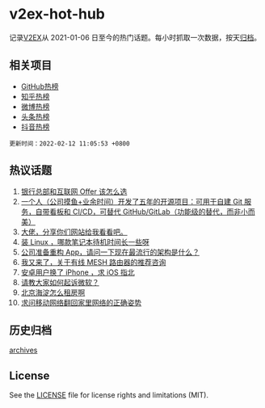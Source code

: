 # v2ex-hot-hub

 记录[V2EX](https://www.v2ex.com/)从 2021-01-06 日至今的热门话题。每小时抓取一次数据，按天[归档](archives)。
 
 ## 相关项目

- [GitHub热榜](https://github.com/lonnyzhang423/github-hot-hub)
- [知乎热榜](https://github.com/lonnyzhang423/zhihu-hot-hub)
- [微博热榜](https://github.com/lonnyzhang423/weibo-hot-hub)
- [头条热榜](https://github.com/lonnyzhang423/toutiao-hot-hub)
- [抖音热榜](https://github.com/lonnyzhang423/douyin-hot-hub)


 `更新时间：2022-02-12 11:05:53 +0800`

## 热议话题

1. [银行总部和互联网 Offer 该怎么选](https://www.v2ex.com/t/833168)
1. [一个人（公司摸鱼+业余时间）开发了五年的开源项目：可用于自建 Git 服务，自带看板和 CI/CD，可替代 GitHub/GitLab（功能级的替代，而非小而美）](https://www.v2ex.com/t/833320)
1. [大佬，分享你们网站给我看看吧。](https://www.v2ex.com/t/833200)
1. [装 Linux ，哪款笔记本待机时间长一些呀](https://www.v2ex.com/t/833137)
1. [公司准备重构 App，请问一下现在最流行的架构是什么？](https://www.v2ex.com/t/833167)
1. [我又来了，关于有线 MESH 路由器的推荐咨询](https://www.v2ex.com/t/833170)
1. [安卓用户换了 iPhone ，求 iOS 指北](https://www.v2ex.com/t/833162)
1. [请教大家如何起诉微软？](https://www.v2ex.com/t/833298)
1. [北京海淀怎么租房啊](https://www.v2ex.com/t/833260)
1. [求问移动网络翻回家里网络的正确姿势](https://www.v2ex.com/t/833163)

## 历史归档

[archives](archives)

## License

See the [LICENSE](LICENSE) file for license rights and limitations (MIT).

